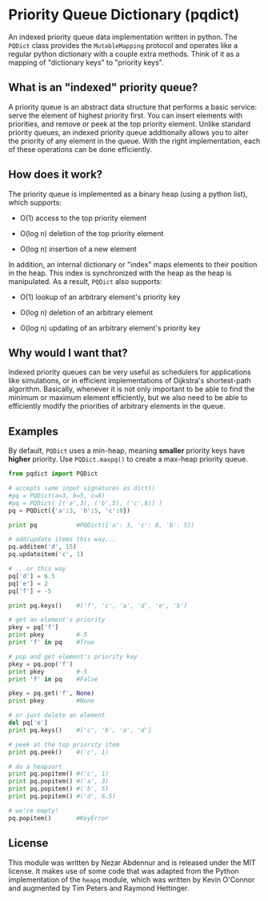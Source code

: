 Priority Queue Dictionary (pqdict)
=========================

An indexed priority queue data implementation written in python. The `PQDict` class provides the `MutableMapping` protocol and operates like a regular python dictionary with a couple extra methods. Think of it as a mapping of "dictionary keys" to "priority keys".

## What is an "indexed" priority queue?
A priority queue is an abstract data structure that performs a basic service: serve the element of highest priority first. You can insert elements with priorities, and remove or peek at the top priority element. Unlike standard priority queues, an indexed priority queue additionally allows you to alter the priority of any element in the queue. With the right implementation, each of these operations can be done efficiently.

## How does it work?
The priority queue is implemented as a binary heap (using a python list), which supports:  

- O(1) access to the top priority element

- O(log n) deletion of the top priority element

- O(log n) insertion of a new element

In addition, an internal dictionary or "index" maps elements to their position in the heap. This index is synchronized with the heap as the heap is manipulated. As a result, `PQDict` also supports:     

- O(1) lookup of an arbitrary element's priority key

- O(log n) deletion of an arbitrary element 

- O(log n) updating of an arbitrary element's priority key

## Why would I want that?
Indexed priority queues can be very useful as schedulers for applications like simulations, or in efficient implementations of Dijkstra's shortest-path algorithm. Basically, whenever it is not only important to be able to find the minimum or maximum element efficiently, but we also need to be able to efficiently modify the priorities of arbitrary elements in the queue.

## Examples
By default, `PQDict` uses a min-heap, meaning **smaller** priority keys have **higher** priority. Use `PQDict.maxpq()` to create a max-heap priority queue.

```python
from pqdict import PQDict

# accepts same input signatures as dict()
#pq = PQDict(a=3, b=5, c=8)
#pq = PQDict( [('a',3), ('b',5), ('c',8)] )
pq = PQDict({'a':3, 'b':5, 'c':8})          

print pq           #PQDict({'a': 3, 'c': 8, 'b': 5})
```

```python
# add/update items this way...
pq.additem('d', 15)
pq.updateitem('c', 1)

# ...or this way
pq['d'] = 6.5
pq['e'] = 2
pq['f'] = -5

print pq.keys()    #['f', 'c', 'a', 'd', 'e', 'b']
```


```python
# get an element's priority
pkey = pq['f']
print pkey         #-5
print 'f' in pq    #True

# pop and get element's priority key
pkey = pq.pop('f')
print pkey         #-5
print 'f' in pq    #False

pkey = pq.get('f', None)
print pkey         #None

# or just delete an element
del pq['e']
print pq.keys()    #['c', 'b', 'a', 'd']
```

```python
# peek at the top priority item
print pq.peek()    #('c', 1)
```

```python
# do a heapsort
print pq.popitem() #('c', 1)
print pq.popitem() #('a', 3)
print pq.popitem() #('b', 5)
print pq.popitem() #('d', 6.5)
```


```python
# we're empty!
pq.popitem()       #KeyError
```

## License
This module was written by Nezar Abdennur and is released under the MIT license. It makes use of some code that was adapted from the Python implementation of the `heapq` module, which was written by Kevin O'Connor and augmented by Tim Peters and Raymond Hettinger.
